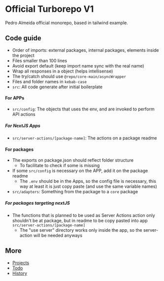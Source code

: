 # Official Turborepo V1

Pedro Almeida official monorepo, based in tailwind example.

## Code guide

- Order of imports: external packages, internal packages, elements inside the project
- Files smaller than 100 lines
- Avoid export default (keep import name sync with the real name)
- Wrap all responses in a object (helps intellisense)
- The try/catch should use `@repo/core-main/asyncWrapper`
- Files and folder names in `kebab-case`
- `src`: All code generate after initial boilerplate

#### For APPs

- `src/config`: The objects that uses the env, and are invoked to perform API actions

##### For NextJS Apps

- `src/server-actions/[package-name]`: The actions on a package readme

#### For packages

- The exports on package.json should reflect folder structure
  - To facilitate to check if some is missing
- If some `src/config` is necessary on the APP, add it on the package readme
  - The `.env` should be in the Apps, so the config file is necessary, this way at least it is just copy paste (and use the same variable names)
- `src/adapters`: Something from the package to a `core` package

##### For packages targeting nextJS

- The functions that is planned to be used as Server Actions action only shouldn't be at package, but in readme to be copy pasted into app `src/server-actions/[package-name]`
  - The "use server" directory works only inside the app, so the server-action will be needed anyways

## More

- [Projects](./docs/projects.md)
- [Todo](./docs/todo.md)
- [History](./docs/history.md)
